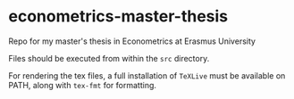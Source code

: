 # econometrics-master-thesis
Repo for my master's thesis in Econometrics at Erasmus University

Files should be executed from within the `src` directory.

For rendering the tex files, a full installation of `TeXLive` must be available on PATH, along with `tex-fmt` for formatting.
